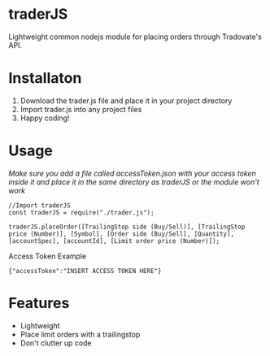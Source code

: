 # traderJS
Lightweight common nodejs module for placing orders through Tradovate's API.
# Installaton
1) Download the trader.js file and place it in your project directory
2) Import trader.js into any project files
3) Happy coding!
# Usage
*Make sure you add a file called accessToken.json with your access token inside it and place it in the same directory as traderJS or the module won't work*
```
//Import traderJS
const traderJS = require("./trader.js");

traderJS.placeOrder([TrailingStop side (Buy/Sell)], [TrailingStop price (Number)], [Symbol], [Order side (Buy/Sell], [Quantity], [accountSpec], [accountId], [Limit order price (Number)]);
```
Access Token Example
```
{"accessToken":"INSERT ACCESS TOKEN HERE"}
```
# Features
+ Lightweight
+ Place limit orders with a trailingstop
+ Don't clutter up code
